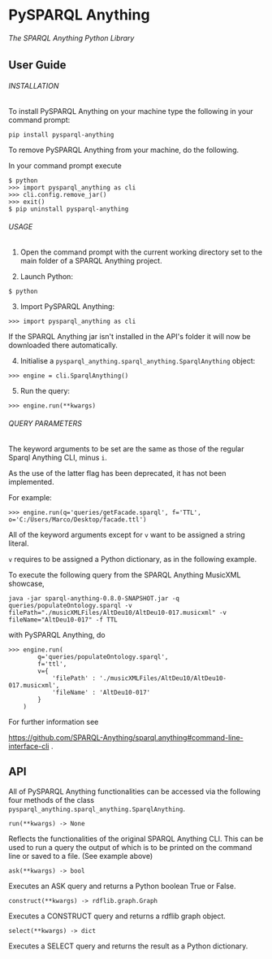 # PySPARQL Anything
###### The SPARQL Anything Python Library

## User Guide

###### INSTALLATION 

To install PySPARQL Anything on your machine type the following in your command prompt:
```
pip install pysparql-anything 
```

To remove PySPARQL Anything from your machine, do the following.

In your command prompt execute
```
$ python
>>> import pysparql_anything as cli
>>> cli.config.remove_jar()
>>> exit()
$ pip uninstall pysparql-anything
```

###### USAGE

1) Open the command prompt with the current working directory set to the main folder of a SPARQL Anything project.

2) Launch Python: 
```
$ python 
```
   
3) Import PySPARQL Anything: 
```
>>> import pysparql_anything as cli
```

If the SPARQL Anything jar isn't installed in the API's folder it will now be downloaded there automatically.

4) Initialise a ```pysparql_anything.sparql_anything.SparqlAnything``` object:
``` 
>>> engine = cli.SparqlAnything()
```

5) Run the query:
```
>>> engine.run(**kwargs)
```

###### QUERY PARAMETERS

The keyword arguments to be set are the same as those of the regular Sparql Anything CLI, minus ```i```.

As the use of the latter flag has been deprecated, it has not been implemented.

For example:
```
>>> engine.run(q='queries/getFacade.sparql', f='TTL', o='C:/Users/Marco/Desktop/facade.ttl')
```

All of the keyword arguments except for ```v``` want to be assigned a string literal. 

```v``` requires to be assigned a Python dictionary, as in the following example.

To execute the following query from the SPARQL Anything MusicXML showcase,
```
java -jar sparql-anything-0.8.0-SNAPSHOT.jar -q queries/populateOntology.sparql -v filePath="./musicXMLFiles/AltDeu10/AltDeu10-017.musicxml" -v fileName="AltDeu10-017" -f TTL
```

with PySPARQL Anything, do
```
>>> engine.run(
    	q='queries/populateOntology.sparql',
    	f='ttl',
    	v={
            'filePath' : './musicXMLFiles/AltDeu10/AltDeu10-017.musicxml',
            'fileName' : 'AltDeu10-017'
    	}
    )
```

For further information see 

https://github.com/SPARQL-Anything/sparql.anything#command-line-interface-cli .

## API

All of PySPARQL Anything functionalities can be accessed via the following four methods of the class 
```pysparql_anything.sparql_anything.SparqlAnything```.

``` run(**kwargs) -> None ```

Reflects the functionalities of the original SPARQL Anything CLI. This can be used to run a query the output of
which is to be printed on the command line or saved to a file. (See example above)

``` ask(**kwargs) -> bool ```

Executes an ASK query and returns a Python boolean True or False.

``` construct(**kwargs) -> rdflib.graph.Graph ```

Executes a CONSTRUCT query and returns a rdflib graph object.

``` select(**kwargs) -> dict ```

Executes a SELECT query and returns the result as a Python dictionary. 
